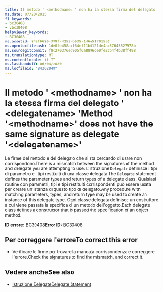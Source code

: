 ```yaml
---
title: Il metodo ' <methodname> ' non ha la stessa firma del delegato ' <delegatename> '
ms.date: 07/20/2015
f1_keywords:
- bc30408
- vbc30408
helpviewer_keywords:
- BC30408
ms.assetid: 845f6686-388f-4253-b635-146e517015a1
ms.openlocfilehash: 1de0fe458acf64ef11b0121de4ae57643527978b
ms.sourcegitcommit: f8c270376ed905f6a8896ce0fe25b4f4b38ff498
ms.translationtype: MT
ms.contentlocale: it-IT
ms.lasthandoff: 06/04/2020
ms.locfileid: "84362048"
---
```

# <a name="method-methodname-does-not-have-the-same-signature-as-delegate-delegatename"></a><span data-ttu-id="fb233-102">Il metodo ' \<methodname> ' non ha la stessa firma del delegato ' \<delegatename> '</span><span class="sxs-lookup"><span data-stu-id="fb233-102">Method '\<methodname>' does not have the same signature as delegate '\<delegatename>'</span></span>
<span data-ttu-id="fb233-103">Le firme del metodo e del delegato che si sta cercando di usare non corrispondono.</span><span class="sxs-lookup"><span data-stu-id="fb233-103">There is a mismatch between the signatures of the method and delegate you are attempting to use.</span></span> <span data-ttu-id="fb233-104">L'istruzione `Delegate` definisce i tipi di parametro e i tipi restituiti di una classe delegata.</span><span class="sxs-lookup"><span data-stu-id="fb233-104">The `Delegate` statement defines the parameter types and return types of a delegate class.</span></span> <span data-ttu-id="fb233-105">Qualsiasi routine con parametri, tipi e tipi restituiti corrispondenti può essere usata per creare un'istanza di questo tipo di delegato.</span><span class="sxs-lookup"><span data-stu-id="fb233-105">Any procedure with matching parameters, types, and return type may be used to create an instance of this delegate type.</span></span> <span data-ttu-id="fb233-106">Ogni classe delegata definisce un costruttore a cui viene passata la specifica di un metodo dell'oggetto.</span><span class="sxs-lookup"><span data-stu-id="fb233-106">Each delegate class defines a constructor that is passed the specification of an object method.</span></span>  
  
 <span data-ttu-id="fb233-107">**ID errore:** BC30408</span><span class="sxs-lookup"><span data-stu-id="fb233-107">**Error ID:** BC30408</span></span>  
  
## <a name="to-correct-this-error"></a><span data-ttu-id="fb233-108">Per correggere l'errore</span><span class="sxs-lookup"><span data-stu-id="fb233-108">To correct this error</span></span>  
  
- <span data-ttu-id="fb233-109">Verificare le firme per trovare la mancata corrispondenza e correggere l'errore.</span><span class="sxs-lookup"><span data-stu-id="fb233-109">Check the signatures to find the mismatch, and correct it.</span></span>  
  
## <a name="see-also"></a><span data-ttu-id="fb233-110">Vedere anche</span><span class="sxs-lookup"><span data-stu-id="fb233-110">See also</span></span>

- [<span data-ttu-id="fb233-111">Istruzione Delegate</span><span class="sxs-lookup"><span data-stu-id="fb233-111">Delegate Statement</span></span>](../language-reference/statements/delegate-statement.md)
